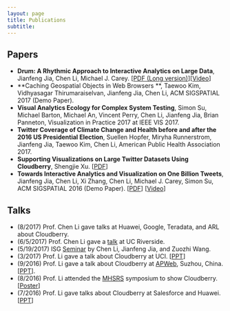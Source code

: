 ```yaml
---
layout: page
title: Publications
subtitle:
---
```


## Papers
* **Drum: A Rhythmic Approach to Interactive Analytics on Large Data**, Jianfeng Jia, Chen Li, Michael J. Carey.
[[PDF (Long version)](../img/query-slicing-long.pdf)][[Video](https://youtu.be/gztxneqSIDE)]
* **Caching Geospatial Objects in Web Browsers **, Taewoo Kim, Vidhyasagar Thirumaraiselvan, Jianfeng Jia, Chen Li, ACM SIGSPATIAL 2017 (Demo Paper).
* **Visual Analytics Ecology for Complex System Testing**,
Simon Su, Michael Barton, Michael An, Vincent Perry, Chen Li, Jianfeng Jia, Brian Panneton, Visualization in Practice 2017 at IEEE VIS 2017.
* **Twitter Coverage of Climate Change and Health before and after the 2016 US Presidential Election**, Suellen Hopfer, Miryha Runnerstrom, Jianfeng Jia, Taewoo Kim, Chen Li, American Public Health Association 2017.
* **Supporting Visualizations on Large Twitter Datasets Using Cloudberry**,
Shengjie Xu.
[[PDF](../img/Supporting-Visualizations-on-Large-Twitter-Datasets-Using-Cloudberry.pdf)]
* **Towards Interactive Analytics and Visualization on One Billion Tweets**,
Jianfeng Jia, Chen Li, Xi Zhang, Chen Li, Michael J. Carey, Simon Su, ACM SIGSPATIAL 2016 (Demo Paper).
[[PDF](https://chenli.ics.uci.edu//wp-content/uploads/chenli/2016/11/Cloudberry-ACM-GIS2016.pdf)]
[[Video](https://www.youtube.com/watch?v=XwlRm0jcsU4)]

## Talks
* (8/2017) Prof. Chen Li gave talks at Huawei, Google, Teradata, and ARL about Cloudberry.
* (6/5/2017) Prof. Chen Li gave a [talk](https://docs.google.com/presentation/d/1PSfPgPIv5uXKCCMRokmwkOX_HTK59X_2yQ8eR-Vmk9s/edit?usp=sharing) at UC Riverside.
* (5/19/2017) ISG [Seminar](https://docs.google.com/presentation/d/1MhUG--KTY77d_JuZ7bpEiHdjLGoPixEGhNELz0xhYIE/edit?usp=sharing) by Chen Li, Jianfeng Jia, and Zuozhi Wang.
* (3/2017) Prof. Li gave a talk about Cloudberry at UCI. [[PPT](../img/Cloudberry20170324.pptx)]
* (9/2016) Prof. Li gave a talk about Cloudberry at [APWeb](http://ada.suda.edu.cn/apweb2016), Suzhou, China. [[PPT](https://chenli.ics.uci.edu//wp-content/uploads/chenli/2016/09/cloudberry-apweb-201609.pptx)].
* (8/2016) Prof. Li attended the [MHSRS](https://mhsrs.amedd.army.mil/SitePages/Home.aspx) symposium to show Cloudberry. [[Poster](https://chenli.ics.uci.edu//wp-content/uploads/chenli/2016/08/2016-Army-MHSRS-Workshop-Poster.pdf)]
* (7/2016) Prof. Li gave talks about Cloudberry at Salesforce and Huawei.[[PPT](https://chenli.ics.uci.edu//wp-content/uploads/chenli/2016/08/asterixdb-cloudberry-chenli-201607.pptx)]
